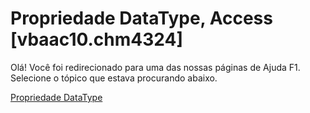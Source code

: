 
# Propriedade DataType, Access [vbaac10.chm4324]

Olá! Você foi redirecionado para uma das nossas páginas de Ajuda F1. Selecione o tópico que estava procurando abaixo.

[Propriedade DataType](http://msdn.microsoft.com/library/507dc426-afa4-783c-835d-5fdcb23a0e8d%28Office.15%29.aspx)
